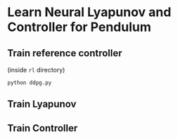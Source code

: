 # Learn Neural Lyapunov and Controller for Pendulum

## Train reference controller
(inside `rl` directory)
```
python ddpg.py
```

## Train Lyapunov


## Train Controller